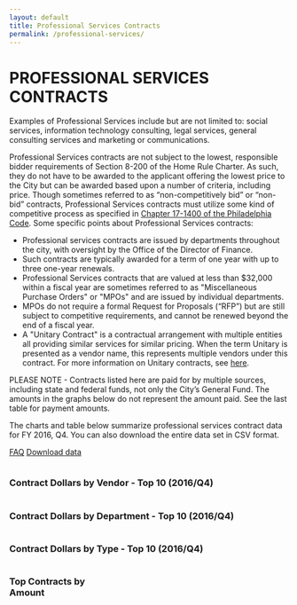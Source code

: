 ```yaml
---
layout: default
title: Professional Services Contracts
permalink: /professional-services/
---
```


# PROFESSIONAL SERVICES CONTRACTS

Examples of Professional Services include but are not limited to: social services, information technology consulting, legal services, general consulting services and marketing or communications.

Professional Services contracts are not subject to the lowest, responsible bidder requirements of Section 8-200 of the Home Rule Charter. As such, they do not have to be awarded to the applicant offering the lowest price to the City but can be awarded based upon a number of criteria, including price. Though sometimes referred to as “non-competitively bid” or “non-bid” contracts, Professional Services contracts must utilize some kind of competitive process as specified in [Chapter 17-1400 of the Philadelphia Code](http://phillycode.org/17/17-1400/). Some specific points about Professional Services contracts:

* Professional services contracts are issued by departments throughout the city, with oversight by the Office of the Director of Finance.
* Such contracts are typically awarded for a term of one year with up to three one-year renewals.
* Professional Services contracts that are valued at less than $32,000 within a fiscal year are sometimes referred to as "Miscellaneous Purchase Orders" or "MPOs" and are issued by individual departments.
* MPOs do not require a formal Request for Proposals (“RFP”) but are still subject to competitive requirements, and cannot be renewed beyond the end of a fiscal year.
* A "Unitary Contract" is a contractual arrangement with multiple entities all providing similar services for similar pricing. When the term Unitary is presented as a vendor name, this represents multiple vendors under this contract. For more information on Unitary contracts, see [here](http://cityofphiladelphia.github.io/contracts/professional-services/faq/).

PLEASE NOTE - Contracts listed here are paid for by multiple sources, including state and federal funds, not only the City’s General Fund. The amounts in the graphs below do not represent the amount paid. See the last table for payment amounts.

The charts and table below summarize professional services contract data for FY 2016, Q4. You can also download the entire data set in CSV format.


<a href="faq/" class="button">FAQ</a>
<a href="https://www.opendataphilly.org/dataset/professional-services-contract-data" target="_blank" class="button">Download data</a>

<div class="row">
    <div class="medium-24 columns">
        <h3 class="chart">Contract Dollars by Vendor - Top 10 (2016/Q4)</h3>
        <div id="by_vendor" class="visualization"></div>
    </div>
</div>
<div class="row">
    <div class="medium-24 columns">
        <h3 class="chart">Contract Dollars by Department - Top 10 (2016/Q4)</h3>
        <div id="by_department" class="visualization"></div>
    </div>
</div>
<div class="row">
    <div class="medium-24 columns">
    	<h3 class="chart">Contract Dollars by Type - Top 10 (2016/Q4)</h3>
  	<div id="by_type" class="visualization"></div>
    </div>
</div>
<div class="row">
    <div class="medium-24 columns">
        <h3>Top Contracts by Amount</h3>
        <table id="browse" class="table table-striped"></table>
    </div>
</div>

<script type="text/javascript">
sources = [
  {
    path: '{{ "/professional-services/data/FY-2016-Q3.csv" | prepend: site.baseurl }}',
    cleanCurrency: ['amt', 'tot_payments'],
    visualizations: [
      {
        container: '#by_vendor',
        type: 'pie',
        groupBy: 'vendor',
        aggregate: 'amt',
        limit: 10
      },
      {
        container: '#by_department',
        type: 'pie',
        groupBy: 'department_name',
        aggregate: 'amt',
        limit: 10
      },
      {
        container: '#by_type',
        type: 'pie',
        groupBy: 'contract_structure_type',
        aggregate: 'amt',
        limit: 10
      },
      {
        container: '#browse',
        type: 'table',
        columns: {
          'department_name': 'Department',
          'vendor': 'Vendor',
          'contract_structure_type': 'Type',
          'short_desc': 'Description',
          'amt': 'Contract Amount',
          'tot_payments': 'Payments'
        },
        sort: [
          [4, 'desc']
        ]
      }
    ]
  }
];
</script>
